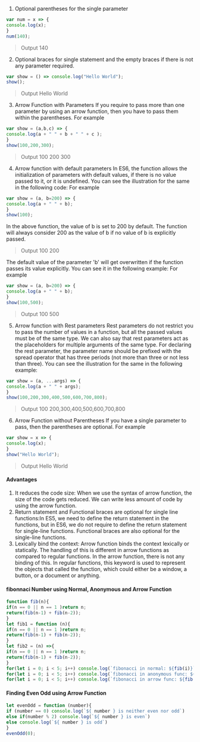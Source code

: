 1. Optional parentheses for the single parameter

```js
var num = x => {
console.log(x);
}
num(140);
```

>Output
140

2. Optional braces for single statement and the empty braces if there is not any
parameter required.

```js
var show = () => console.log("Hello World");
show();
```

> Output
Hello World

3. Arrow Function with Parameters
If you require to pass more than one parameter by using an arrow function, then you have to
pass them within the parentheses.
For example

```js
var show = (a,b,c) => {
console.log(a + " " + b + " " + c );
}
show(100,200,300);
```

> Output
100 200 300

4. Arrow function with default parameters
In ES6, the function allows the initialization of parameters with default values, if there is no
value passed to it, or it is undefined. You can see the illustration for the same in the following
code:
For example

```js
var show = (a, b=200) => {
console.log(a + " " + b);
}
show(100);
```

In the above function, the value of b is set to 200 by default. The function will always consider 200 as the value of b if no value of b is explicitly passed.

>Output
100 200

The default value of the parameter 'b' will get overwritten if the function passes its value
explicitly. You can see it in the following example:
For example

```js
var show = (a, b=200) => {
console.log(a + " " + b);
}
show(100,500);
```

>Output
100 500

5. Arrow function with Rest parameters
Rest parameters do not restrict you to pass the number of values in a function, but all the
passed values must be of the same type. We can also say that rest parameters act as the
placeholders for multiple arguments of the same type.
For declaring the rest parameter, the parameter name should be prefixed with the spread
operator that has three periods (not more than three or not less than three).
You can see the illustration for the same in the following example:

```js
var show = (a, ...args) => {
console.log(a + " " + args);
}
show(100,200,300,400,500,600,700,800);
```

> Output
100 200,300,400,500,600,700,800

6. Arrow Function without Parentheses
If you have a single parameter to pass, then the parentheses are optional.
For example

```js
var show = x => {
console.log(x);
}
show("Hello World");
```

> Output
Hello World

#### Advantages

1. It reduces the code size: When we use the syntax of arrow function, the size of the code
gets reduced. We can write less amount of code by using the arrow function.
2. Return statement and Functional braces are optional for single line functions:In ES5, we
need to define the return statement in the functions, but in ES6, we do not require to define
the return statement for single-line functions. Functional braces are also optional for the
single-line functions.
3. Lexically bind the context: Arrow function binds the context lexically or statically. The
handling of this is different in arrow functions as compared to regular functions. In the arrow
function, there is not any binding of this. In regular functions, this keyword is used to
represent the objects that called the function, which could either be a window, a button, or a
document or anything.

#### fibonnaci Number using Normal, Anonymous and Arrow Function

```js
function fib(n){
if(n == 0 || n == 1 )return n;
return(fib(n-1) + fib(n-2));
}
let fib1 = function (n){
if(n == 0 || n == 1 )return n;
return(fib(n-1) + fib(n-2));
}
let fib2 = (n) =>{
if(n == 0 || n == 1 )return n;
return(fib(n-1) + fib(n-2));
}
for(let i = 0; i < 5; i++) console.log(`fibonacci in normal: ${fib(i)}`);
for(let i = 0; i < 5; i++) console.log(`fibonacci in anonymous func: ${fib(i)}`);
for(let i = 0; i < 5; i++) console.log(`fibonacci in arrow func: ${fib(i)}`);
```

#### Finding Even Odd using Arrow Function

```js
let evenOdd = function (number){
if (number == 0) console.log(`${ number } is neither even nor odd`)
else if(number % 2) console.log(`${ number } is even`)
else console.log(`${ number } is odd`)
}
evenOdd(0);
```
